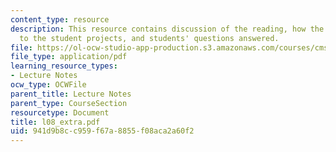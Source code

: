 ```yaml
---
content_type: resource
description: This resource contains discussion of the reading, how the story relates
  to the student projects, and students' questions answered.
file: https://ol-ocw-studio-app-production.s3.amazonaws.com/courses/cms-610-media-industries-and-systems-spring-2006/941d9b8cc959f67a8855f08aca2a60f2_l08_extra.pdf
file_type: application/pdf
learning_resource_types:
- Lecture Notes
ocw_type: OCWFile
parent_title: Lecture Notes
parent_type: CourseSection
resourcetype: Document
title: l08_extra.pdf
uid: 941d9b8c-c959-f67a-8855-f08aca2a60f2
---
```

